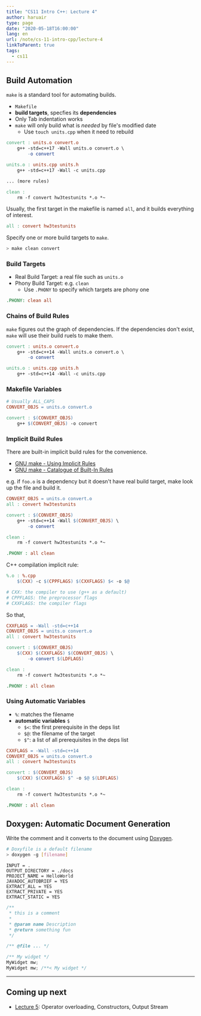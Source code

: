 ```yaml
---
title: "CS11 Intro C++: Lecture 4"
author: haruair
type: page
date: "2020-05-18T16:00:00"
lang: en
url: /note/cs-11-intro-cpp/lecture-4
linkToParent: true
tags:
  - cs11
---
```


## Build Automation

`make` is a standard tool for automating builds.

- `Makefile`
- **build targets**, specfies its **dependencies**
- Only Tab indentation works
- `make` will only build what is _needed_ by file's modified date
  - Use `touch units.cpp` when it need to rebuild

```Makefile
convert : units.o convert.o
	g++ -std=c++17 -Wall units.o convert.o \
		-o convert

units.o : units.cpp units.h
	g++ -std=c++17 -Wall -c units.cpp

... (more rules)

clean :
	rm -f convert hw3testunits *.o *~
```

Usually, the first target in the makefile is named `all`, and it builds everything of interest.

```Makefile
all : convert hw3testunits
```

Specify one or more build targets to `make`.

```bash
> make clean convert
```

### Build Targets

- Real Build Target: a real file such as `units.o`
- Phony Build Target: e.g. `clean`
  - Use `.PHONY` to specify which targets are phony one

```Makefile
.PHONY: clean all
```

### Chains of Build Rules

`make` figures out the graph of dependencies. If the dependencies don't exist, `make` will use their build ruels to make them.

```makefile
convert : units.o convert.o
	g++ -std=c++14 -Wall units.o convert.o \
		-o convert

units.o : units.cpp units.h
	g++ -std=c++14 -Wall -c units.cpp
```

### Makefile Variables

```Makefile
# Usually ALL_CAPS
CONVERT_OBJS = units.o convert.o

convert : $(CONVERT_OBJS)
	g++ $(CONVERT_OBJS) -o convert
```

### Implicit Build Rules

There are built-in implicit build rules for the convenience.

- [GNU make - Using Implicit Rules](https://www.gnu.org/software/make/manual/html_node/Using-Implicit.html)
- [GNU make - Catalogue of Built-In Rules](https://www.gnu.org/software/make/manual/html_node/Catalogue-of-Rules.html)

e.g. if `foo.o` is a dependency but it doesn't have real build target, make look up the file and build it.

```Makefile
CONVERT_OBJS = units.o convert.o
all : convert hw3testunits

convert : $(CONVERT_OBJS)
	g++ -std=c++14 -Wall $(CONVERT_OBJS) \
		-o convert

clean :
	rm -f convert hw3testunits *.o *~

.PHONY : all clean
```

C++ compilation implicit rule:

```Makefile
%.o : %.cpp
	$(CXX) -c $(CPPFLAGS) $(CXXFLAGS) $< -o $@

# CXX: the compiler to use (g++ as a default)
# CPPFLAGS: the preprocessor flags
# CXXFLAGS: the compiler flags
```

So that,

```Makefile
CXXFLAGS = -Wall -std=c++14
CONVERT_OBJS = units.o convert.o
all : convert hw3testunits

convert : $(CONVERT_OBJS)
	$(CXX) $(CXXFLAGS) $(CONVERT_OBJS) \
		-o convert $(LDFLAGS)

clean :
	rm -f convert hw3testunits *.o *~

.PHONY : all clean
```

### Using Automatic Variables

- `%`: matches the filename
- **automatic variables** `$`
  - `$<`: the first prerequisite in the deps list
  - `$@`: the filename of the target
  - `$^`: a list of all prerequisites in the deps list

```Makefile
CXXFLAGS = -Wall -std=c++14
CONVERT_OBJS = units.o convert.o
all : convert hw3testunits

convert : $(CONVERT_OBJS)
	$(CXX) $(CXXFLAGS) $^ -o $@ $(LDFLAGS)

clean :
	rm -f convert hw3testunits *.o *~

.PHONY : all clean
```

## Doxygen: Automatic Document Generation

Write the comment and it converts to the document using [Doxygen](http://www.doxygen.nl/).

```bash
# Doxyfile is a default filename
> doxygen -g [filename]
```

```doxyfile
INPUT = .
OUTPUT_DIRECTORY = ./docs
PROJECT_NAME = HelloWorld
JAVADOC_AUTOBRIEF = YES
EXTRACT_ALL = YES
EXTRACT_PRIVATE = YES
EXTRACT_STATIC = YES
```

```cpp
/**
 * this is a comment
 *
 * @param name Description
 * @return something fun
 */

/** @file ... */

/** My widget */
MyWidget mw;
MyWidget mw; /**< My widget */
```

---

## Coming up next


- [Lecture 5](/note/cs-11-intro-cpp/lecture-5): Operator overloading, Constructors, Output Stream
